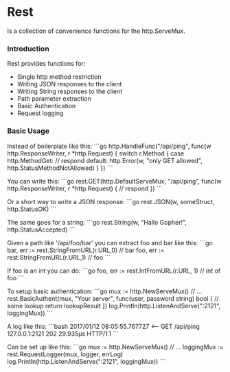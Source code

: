 # Rest
Is a collection of convenience functions for the http.ServeMux.

### Introduction
Rest provides functions for:

* Single http method restriction
* Writing JSON responses to the client
* Writing String responses to the client
* Path parameter extraction
* Basic Authentication
* Request logging

### Basic Usage
Instead of boilerplate like this:
´´´go
http.HandleFunc("/api/ping", func(w http.ResponseWriter, r *http.Request) {
	switch r.Method {
	case http.MethodGet:
		// respond
	default:
		http.Error(w, "only GET allowed", http.StatusMethodNotAllowed)
	}
})
´´´

You can write this:
´´´go
rest.GET(http.DefaultServeMux, "/api/ping", func(w http.ResponseWriter, r *http.Request) {
	// respond
})
´´´

Or a short way to write a JSON response:
´´´go
rest.JSON(w, someStruct, http.StatusOK)
´´´

The same goes for a string:
´´´go
rest.String(w, "Hallo Gopher!", http.StatusAccepted)
´´´

Given a path like '/api/foo/bar' you can extract foo and bar like this:
´´´go
bar, err := rest.StringFromURL(r.URL,0) // bar
foo, err := rest.StringFromURL(r.URL,1) // foo
´´´

If foo is an int you can do:
´´´go
foo, err := rest.IntFromURL(r.URL, 1) // int of foo
´´´

To setup basic authentication:
´´´go
mux := http.NewServeMux()
// ... 
rest.BasicAuthent(mux, "Your server", func(user, password string) bool {
	// some lookup
	return lookupResult
})
log.Println(http.ListenAndServe(":2121", loggingMux))
´´´

A log like this:
´´´bash
2017/01/12 08:05:55.767727 <-- GET /api/ping 127.0.0.1:2121 202 29.935µs HTTP/1.1
´´´

Can be set up like this:
´´´go
mux := http.NewServeMux()
// ... 
loggingMux := rest.RequestLogger(mux, logger, errLog)
log.Println(http.ListenAndServe(":2121", loggingMux))
´´´
